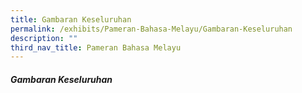 ```yaml
---
title: Gambaran Keseluruhan
permalink: /exhibits/Pameran-Bahasa-Melayu/Gambaran-Keseluruhan
description: ""
third_nav_title: Pameran Bahasa Melayu
---
```

<h5><strong> Gambaran Keseluruhan </strong>
</h5>